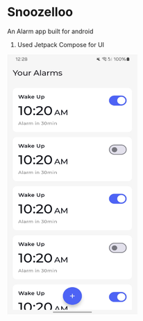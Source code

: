# Snoozelloo
 An Alarm app built for android

1. Used Jetpack Compose for UI

<img src="app/src/main/screenshots/AlarmsListScreen.jpg" width="300" height="600">